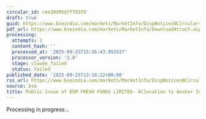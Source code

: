 ```yaml
---
circular_id: cee30d95d7f79379
draft: true
guid: https://www.bseindia.com/markets/MarketInfo/DispNoticesNCirculars.aspx?Noticeid={0BF6A3E9-15BA-4A2F-B266-F130B536C0E6}&noticeno=20250925-48&dt=09/25/2025&icount=48&totcount=59&flag=0
pdf_url: https://www.bseindia.com/markets/MarketInfo/DownloadAttach.aspx?id=20250925-48&attachedId=ec25e211-5c8f-4c49-b617-d5e1621955df
processing:
  attempts: 1
  content_hash: ''
  processed_at: '2025-09-25T15:26:43.955537'
  processor_version: '2.0'
  stage: claude_failed
  status: failed
published_date: '2025-09-25T13:18:22+00:00'
rss_url: https://www.bseindia.com/markets/MarketInfo/DispNoticesNCirculars.aspx?Noticeid={0BF6A3E9-15BA-4A2F-B266-F130B536C0E6}&noticeno=20250925-48&dt=09/25/2025&icount=48&totcount=59&flag=0
source: bse
title: Public Issue of DSM FRESH FOODS LIMITED- Allocation to Anchor Investors
---
```


Processing in progress...